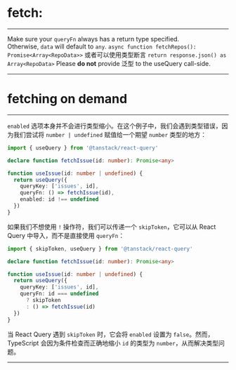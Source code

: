 
# fetch:

---

Make sure your `queryFn` always has a return type specified. Otherwise, `data` will default to `any`.
`async function fetchRepos(): Promise<Array<RepoData>>`
或者可以使用类型断言
`return response.json() as Array<RepoData>`
Please **do not** provide 泛型 to the useQuery call-side.


---

# fetching on demand

---

`enabled` 选项本身并不会进行类型缩小。在这个例子中，我们会遇到类型错误，因为我们尝试将 `number | undefined` 赋值给一个期望 `number` 类型的地方：

```typescript
import { useQuery } from '@tanstack/react-query'

declare function fetchIssue(id: number): Promise<any>

function useIssue(id: number | undefined) {
  return useQuery({
    queryKey: ['issues', id],
    queryFn: () => fetchIssue(id),
    enabled: id !== undefined
  })
}
```

如果我们不想使用 `!` 操作符，我们可以传递一个 `skipToken`，它可以从 React Query 中导入，而不是直接使用 `queryFn`：

```typescript
import { skipToken, useQuery } from '@tanstack/react-query'

declare function fetchIssue(id: number): Promise<any>

function useIssue(id: number | undefined) {
  return useQuery({
    queryKey: ['issues', id],
    queryFn: id === undefined
      ? skipToken
      : () => fetchIssue(id)
  })
}
```

当 React Query 遇到 `skipToken` 时，它会将 `enabled` 设置为 `false`。然而，TypeScript 会因为条件检查而正确地缩小 `id` 的类型为 `number`，从而解决类型问题。

---